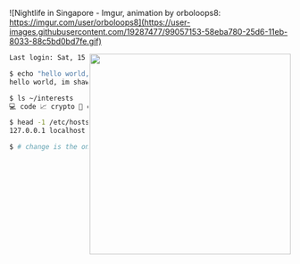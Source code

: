 ![Nightlife in Singapore - Imgur, animation by orboloops8: https://imgur.com/user/orboloops8](https://user-images.githubusercontent.com/19287477/99057153-58eba780-25d6-11eb-8033-88c5bd0bd7fe.gif)

<img align="right" src="https://user-images.githubusercontent.com/19287477/126031581-0d0086f6-2af8-4ab9-af53-a9a222eac0a3.gif" width="360">

```sh
Last login: Sat, 15 Jan 2022 at 23:51:40 +08 from 10.1.33.7

$ echo "hello world, im $(whoami)."
hello world, im shawn.

$ ls ~/interests
💻 code 📈 crypto 🚩 cybersec 🥽 vr ⌨️ keeb ☁️ cloud ✒️ vim

$ head -1 /etc/hosts
127.0.0.1 localhost 🇸🇬 singapore

$ # change is the only constant. ^U^D
```
